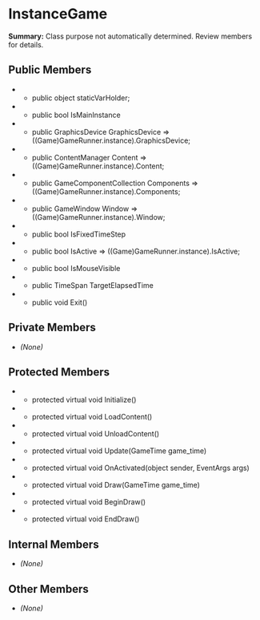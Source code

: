 # InstanceGame

**Summary:** Class purpose not automatically determined. Review members for details.

## Public Members
- - public object staticVarHolder;
- - public bool IsMainInstance
- - public GraphicsDevice GraphicsDevice => ((Game)GameRunner.instance).GraphicsDevice;
- - public ContentManager Content => ((Game)GameRunner.instance).Content;
- - public GameComponentCollection Components => ((Game)GameRunner.instance).Components;
- - public GameWindow Window => ((Game)GameRunner.instance).Window;
- - public bool IsFixedTimeStep
- - public bool IsActive => ((Game)GameRunner.instance).IsActive;
- - public bool IsMouseVisible
- - public TimeSpan TargetElapsedTime
- - public void Exit()

## Private Members
- *(None)*

## Protected Members
- - protected virtual void Initialize()
- - protected virtual void LoadContent()
- - protected virtual void UnloadContent()
- - protected virtual void Update(GameTime game_time)
- - protected virtual void OnActivated(object sender, EventArgs args)
- - protected virtual void Draw(GameTime game_time)
- - protected virtual void BeginDraw()
- - protected virtual void EndDraw()

## Internal Members
- *(None)*

## Other Members
- *(None)*

